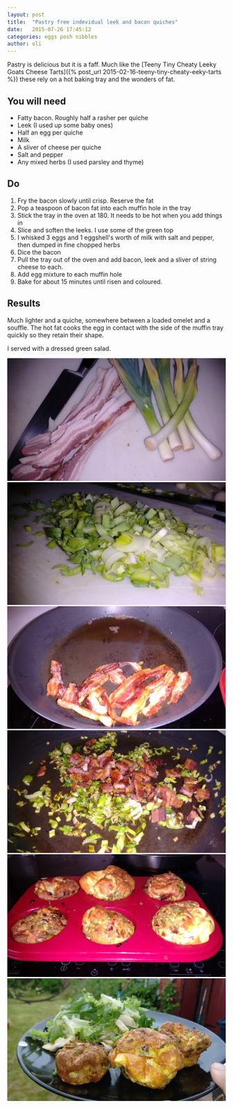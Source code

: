 ```yaml
---
layout: post
title:  "Pastry free indevidual leek and bacon quiches"
date:   2015-07-26 17:45:12
categories: eggs posh nibbles
author: oli
---
```


Pastry is delicious but it is a faff.  Much like the [Teeny Tiny Cheaty Leeky Goats Cheese Tarts]({% post_url 2015-02-16-teeny-tiny-cheaty-eeky-tarts %}) these rely on a hot baking tray and the wonders of fat.


## You will need

* Fatty bacon.  Roughly half a rasher per quiche
* Leek (I used up some baby ones)
* Half an egg per quiche
* Milk
* A sliver of cheese per quiche
* Salt and pepper
* Any mixed herbs (I used parsley and thyme)

## Do

1. Fry the bacon slowly until crisp.  Reserve the fat
2. Pop a teaspoon of bacon fat into each muffin hole in the tray
3. Stick the tray in the oven at 180. It needs to be hot when you add things in
4. Slice and soften the leeks.  I use some of the green top
5. I whisked 3 eggs and 1 eggshell's worth of milk with salt and pepper, then dumped in fine chopped herbs
6. Dice the bacon
7. Pull the tray out of the oven and add bacon, leek and a sliver of string cheese to each.
8. Add egg mixture to each muffin hole 
9. Bake for about 15 minutes until risen and coloured.

## Results

Much lighter and a quiche, somewhere between a loaded omelet and a souffle.  The hot fat cooks the egg in contact with the side of the muffin tray quickly so they retain their shape.

I served with a dressed green salad.

![Ingredients](/images/quiche/quiche-1.jpg)
![Diced leeks](/images/quiche/quiche-2.jpg)
![Delicious bacon. GET IN MY FACE](/images/quiche/quiche-3.jpg)
![Before going into the case](/images/quiche/quiche-4.jpg)
![Fresh from the oven](/images/quiche/quiche-5.jpg)
![Ready for the table](/images/quiche/quiche-6.jpg)
